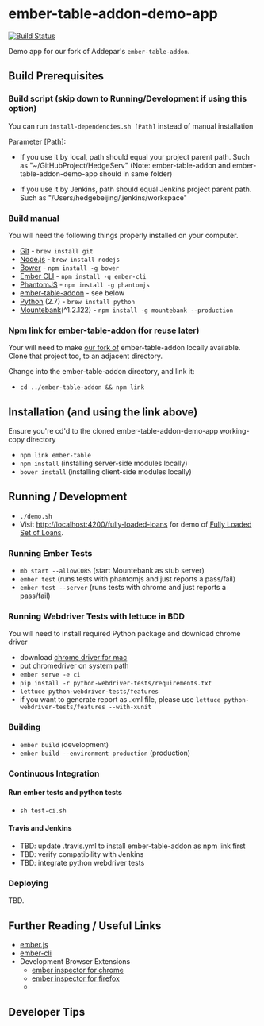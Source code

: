 # ember-table-addon-demo-app

[![Build Status](https://travis-ci.org/hedgeserv/ember-table-addon-demo-app.svg?branch=master)](https://travis-ci.org/hedgeserv/ember-table-addon-demo-app)

Demo app for our fork of Addepar's <code>ember-table-addon</code>. 

## Build Prerequisites

### Build script  (skip down to Running/Development if using this option)

You can run `install-dependencies.sh [Path]` instead of manual installation

Parameter [Path]:

* If you use it by local, path should equal your project parent path. Such as "~/GitHubProject/HedgeServ" (Note: ember-table-addon and ember-table-addon-demo-app should in same folder)
         
* If you use it by Jenkins, path should equal Jenkins project parent path. Such as "/Users/hedgebeijing/.jenkins/workspace"

### Build manual

You will need the following things properly installed on your computer.

* [Git](http://git-scm.com/) - `brew install git`
* [Node.js](http://nodejs.org/) - `brew install nodejs`
* [Bower](http://bower.io/) - `npm install -g bower`
* [Ember CLI](http://www.ember-cli.com/) - `npm install -g ember-cli`
* [PhantomJS](http://phantomjs.org/) - `npm install -g phantomjs`
* [ember-table-addon](https://github.com/hedgeserv/ember-table-addon) - see below
* [Python](https://www.python.org/) (2.7) - `brew install python`
* [Mountebank](http://www.mbtest.org/)(^1.2.122) - `npm install -g mountebank --production`

### Npm link for ember-table-addon (for reuse later)

Your will need to make [our fork of](https://github.com/hedgeserv/ember-table-addon) ember-table-addon locally available. Clone that project too, to an adjacent directory.

Change into the ember-table-addon directory, and link it:

* `cd ../ember-table-addon && npm link`

## Installation (and using the link above)
Ensure you're cd'd to the cloned ember-table-addon-demo-app working-copy directory
* `npm link ember-table`
* `npm install` (installing server-side modules locally)
* `bower install` (installing client-side modules locally)

## Running / Development

* `./demo.sh`
* Visit [http://localhost:4200/fully-loaded-loans](http://localhost:4200/fully-loaded-loans) for demo of [Fully Loaded Set of Loans](https://github.com/hedgeserv/ember-table-addon-demo-app/wiki/Fully-Loaded-Set-of-Loans).


### Running Ember Tests

* `mb start --allowCORS` (start Mountebank as stub server)
* `ember test` (runs tests with phantomjs and just reports a pass/fail)
* `ember test --server` (runs tests with chrome and just reports a pass/fail)

### Running Webdriver Tests with lettuce in BDD

You will need to install required Python package and download chrome driver

* download [chrome driver for mac](http://chromedriver.storage.googleapis.com/2.15/chromedriver_mac32.zip)
* put chromedriver on system path
* `ember serve -e ci`
* `pip install -r python-webdriver-tests/requirements.txt`
* `lettuce python-webdriver-tests/features`
* if you want to generate report as .xml file, please use `lettuce python-webdriver-tests/features --with-xunit`

### Building

* `ember build` (development)
* `ember build --environment production` (production)

### Continuous Integration
#### Run ember tests and python tests
* `sh test-ci.sh`

#### Travis and Jenkins
* TBD: update .travis.yml to install ember-table-addon as npm link first
* TBD: verify compatibility with Jenkins 
* TBD: integrate python webdriver tests

### Deploying

TBD.

## Further Reading / Useful Links

* [ember.js](http://emberjs.com/)
* [ember-cli](http://www.ember-cli.com/)
* Development Browser Extensions
  * [ember inspector for chrome](https://chrome.google.com/webstore/detail/ember-inspector/bmdblncegkenkacieihfhpjfppoconhi)
  * [ember inspector for firefox](https://addons.mozilla.org/en-US/firefox/addon/ember-inspector/)
  * 

## Developer Tips

